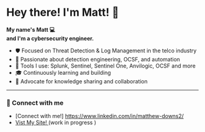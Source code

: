 
# Hey there! I'm Matt! 👋

**My name's Matt 💻  
and I'm a cybersecurity engineer.**

- 🛡️ Focused on Threat Detection & Log Management in the telco industry  
- 🧠 Passionate about detection engineering, OCSF, and automation  
- 🧰 Tools I use: Splunk, Sentinel, Sentinel One, Anvilogic, OCSF and more  
- 🎓 Continuously learning and building   
- 🌈 Advocate for knowledge sharing and collaboration  

---

### 🔗 Connect with me
- [Connect with me!] https://www.linkedin.com/in/matthew-downs2/
- [Vist My Site! ](https://neofound.org) (work in progress ) 

